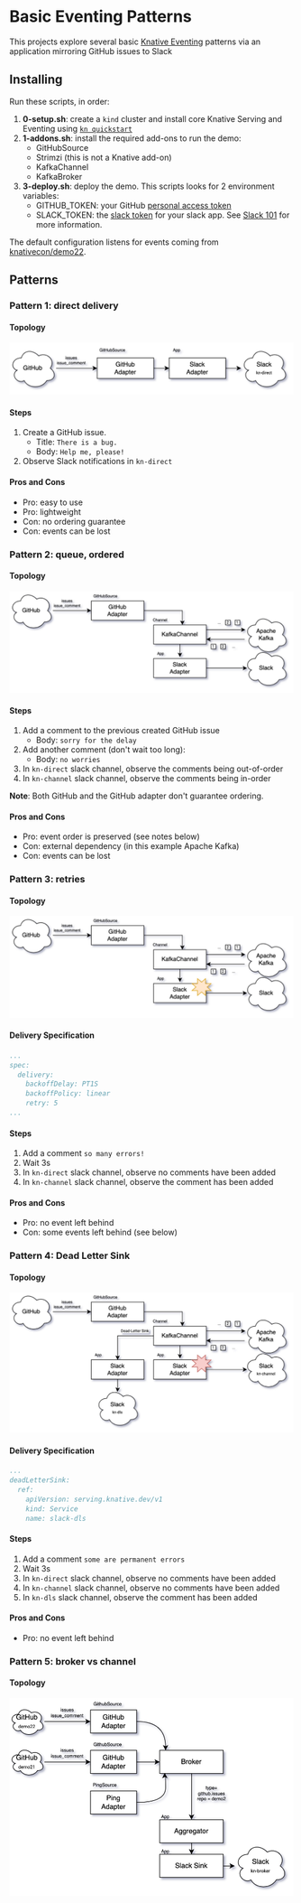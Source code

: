 # Basic Eventing Patterns

This projects explore several basic [Knative Eventing](https://knative.dev/docs/eventing/) patterns via an 
application mirroring GitHub issues to Slack


## Installing

Run these scripts, in order:
1. **0-setup.sh**: create a `kind` cluster and install core Knative Serving and Eventing using
   [`kn quickstart`](https://knative.dev/docs/install/quickstart-install/)
2. **1-addons.sh**: install the required add-ons to run the demo:
   * GitHubSource
   * Strimzi (this is not a Knative add-on)
   * KafkaChannel
   * KafkaBroker
3. **3-deploy.sh**: deploy the demo. This scripts looks for 2 environment variables:
   * GITHUB_TOKEN: your GitHub [personal access token](https://github.com/settings/tokens)
   * SLACK_TOKEN: the [slack token](https://api.slack.com/authentication/oauth-v2) for your slack app.
     See [Slack 101](./doc/slack.md) for more information.

The default configuration listens for events coming from [knativecon/demo22](https://github.com/knativecon/demo22).

## Patterns

### Pattern 1: direct delivery

#### Topology 

![topology](./doc/pattern1.drawio.png)

#### Steps

1. Create a GitHub issue. 
   * Title: `There is a bug.` 
   * Body: `Help me, please!`
2. Observe Slack notifications in `kn-direct`
 
#### Pros and Cons

- Pro: easy to use
- Pro: lightweight
- Con: no ordering guarantee
- Con: events can be lost

### Pattern 2: queue, ordered

#### Topology
 
![topology](./doc/pattern2.drawio.png)

#### Steps

1. Add a comment to the previous created GitHub issue
   * Body: `sorry for the delay`
2. Add another comment (don't wait too long):
   * Body: `no worries`
3. In `kn-direct` slack channel, observe the comments being out-of-order
4. In `kn-channel` slack channel, observe the comments being in-order

**Note**: Both GitHub and the GitHub adapter don't guarantee ordering. 

#### Pros and Cons

- Pro: event order is preserved (see notes below)
- Con: external dependency (in this example Apache Kafka)
- Con: events can be lost

### Pattern 3: retries 

#### Topology

![topology](./doc/pattern3.drawio.png)

#### Delivery Specification

```yaml
...
spec:
  delivery:
    backoffDelay: PT1S
    backoffPolicy: linear
    retry: 5
...
```


#### Steps

1. Add a comment `so many errors!`
2. Wait 3s
3. In `kn-direct` slack channel, observe no comments have been added
4. In `kn-channel` slack channel, observe the comment has been added

#### Pros and Cons

- Pro: no event left behind
- Con: some events left behind (see below)

### Pattern 4: Dead Letter Sink

#### Topology

![topology](./doc/pattern4.drawio.png)

#### Delivery Specification

```yaml
...
deadLetterSink:
  ref:
    apiVersion: serving.knative.dev/v1
    kind: Service
    name: slack-dls
```

#### Steps

1. Add a comment `some are permanent errors`
2. Wait 3s
3. In `kn-direct` slack channel, observe no comments have been added
4. In `kn-channel` slack channel, observe no comments have been added
5. In `kn-dls` slack channel, observe the comment has been added

#### Pros and Cons

- Pro: no event left behind

### Pattern 5: broker vs channel 

#### Topology

![topology](./doc/pattern5.drawio.png)

